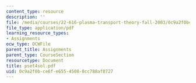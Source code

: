 ```yaml
---
content_type: resource
description: ''
file: /media/courses/22-616-plasma-transport-theory-fall-2003/0c9a2f0bce6fe65545088cc788af8727_pset4sol.pdf
file_type: application/pdf
learning_resource_types:
- Assignments
ocw_type: OCWFile
parent_title: Assignments
parent_type: CourseSection
resourcetype: Document
title: pset4sol.pdf
uid: 0c9a2f0b-ce6f-e655-4508-8cc788af8727
---
```

